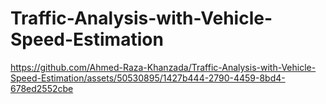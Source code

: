 # Traffic-Analysis-with-Vehicle-Speed-Estimation



https://github.com/Ahmed-Raza-Khanzada/Traffic-Analysis-with-Vehicle-Speed-Estimation/assets/50530895/1427b444-2790-4459-8bd4-678ed2552cbe

